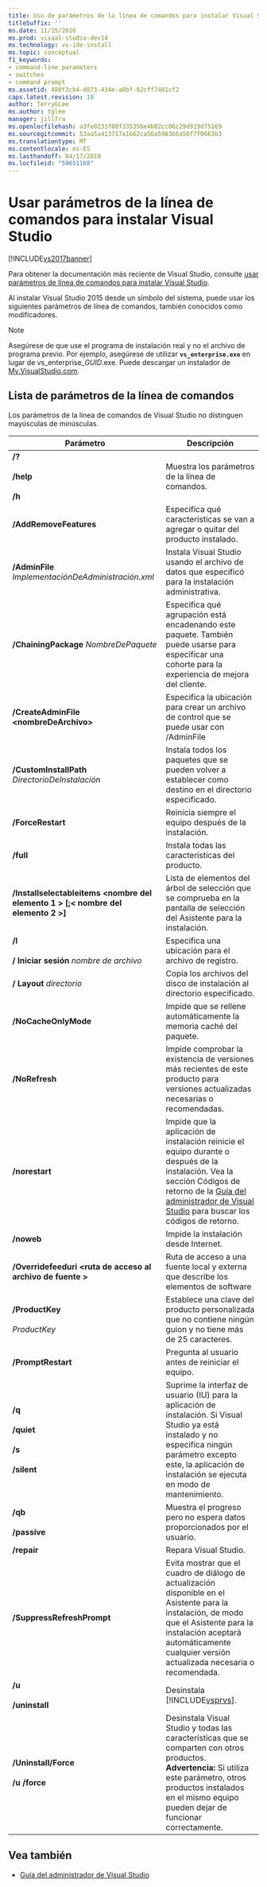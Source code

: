 ```yaml
---
title: Uso de parámetros de la línea de comandos para instalar Visual Studio 2015 | Microsoft Docs
titleSuffix: ''
ms.date: 11/15/2016
ms.prod: visual-studio-dev14
ms.technology: vs-ide-install
ms.topic: conceptual
f1_keywords:
- command-line parameters
- switches
- command prompt
ms.assetid: 480f3cb4-d873-434e-a8bf-82cff7401cf2
caps.latest.revision: 10
author: TerryGLee
ms.author: tglee
manager: jillfra
ms.openlocfilehash: a3fe0233f08f33535be4b02cc06c29d919d75169
ms.sourcegitcommit: 53aa5a413717a1b62ca56a5983b6a50f7f0663b3
ms.translationtype: MT
ms.contentlocale: es-ES
ms.lasthandoff: 04/17/2019
ms.locfileid: "59651168"
---
```

# <a name="use-command-line-parameters-to-install-visual-studio"></a>Usar parámetros de la línea de comandos para instalar Visual Studio
[!INCLUDE[vs2017banner](../includes/vs2017banner.md)]

Para obtener la documentación más reciente de Visual Studio, consulte [usar parámetros de línea de comandos para instalar Visual Studio](/visualstudio/install/use-command-line-parameters-to-install-visual-studio).

Al instalar Visual Studio 2015 desde un símbolo del sistema, puede usar los siguientes parámetros de línea de comandos, también conocidos como modificadores.

> [!NOTE]
> Asegúrese de que use el programa de instalación real y no el archivo de programa previo. Por ejemplo, asegúrese de utilizar **`vs_enterprise.exe`** en lugar de vs_enterprise_*GUID*.exe. Puede descargar un instalador de [My.VisualStudio.com](https://my.visualstudio.com/downloads?q=visual%20studio%20enterprise%202015).

## <a name="list-of-command-line-parameters"></a>Lista de parámetros de la línea de comandos

Los parámetros de la línea de comandos de Visual Studio no distinguen mayúsculas de minúsculas.

|Parámetro|Descripción|
|---------------|-----------------|
|**/?**<br /><br /> **/help**<br /><br /> **/h**|Muestra los parámetros de la línea de comandos.|
|**/AddRemoveFeatures**|Especifica qué características se van a agregar o quitar del producto instalado.|
|**/AdminFile** *ImplementaciónDeAdministración.xml*|Instala Visual Studio usando el archivo de datos que especificó para la instalación administrativa.|
|**/ChainingPackage** *NombreDePaquete*|Especifica qué agrupación está encadenando este paquete. También puede usarse para especificar una cohorte para la experiencia de mejora del cliente.|
|**/CreateAdminFile \<nombreDeArchivo>**|Especifica la ubicación para crear un archivo de control que se puede usar con /AdminFile|
|**/CustomInstallPath** *DirectorioDeInstalación*|Instala todos los paquetes que se pueden volver a establecer como destino en el directorio especificado.|
|**/ForceRestart**|Reinicia siempre el equipo después de la instalación.|
|**/full**|Instala todas las características del producto.|
|**/Installselectableitems \<nombre del elemento 1 > [;\< nombre del elemento 2 >]**|Lista de elementos del árbol de selección que se comprueba en la pantalla de selección del Asistente para la instalación.|
|**/l**<br /><br /> **/ Iniciar sesión** *nombre de archivo*|Especifica una ubicación para el archivo de registro.|
|**/ Layout** *directorio*|Copia los archivos del disco de instalación al directorio especificado.|
|**/NoCacheOnlyMode**|Impide que se rellene automáticamente la memoria caché del paquete.|
|**/NoRefresh**|Impide comprobar la existencia de versiones más recientes de este producto para versiones actualizadas necesarias o recomendadas.|
|**/norestart**|Impide que la aplicación de instalación reinicie el equipo durante o después de la instalación. Vea la sección Códigos de retorno de la [Guía del administrador de Visual Studio](../install/visual-studio-administrator-guide.md) para buscar los códigos de retorno.|
|**/noweb**|Impide la instalación desde Internet.|
|**/Overridefeeduri \<ruta de acceso al archivo de fuente >**|Ruta de acceso a una fuente local y externa que describe los elementos de software|
|**/ProductKey**<br /><br /> *ProductKey*|Establece una clave del producto personalizada que no contiene ningún guion y no tiene más de 25 caracteres.|
|**/PromptRestart**|Pregunta al usuario antes de reiniciar el equipo.|
|**/q**<br /><br /> **/quiet**<br /><br /> **/s**<br /><br /> **/silent**|Suprime la interfaz de usuario (IU) para la aplicación de instalación. Si Visual Studio ya está instalado y no especifica ningún parámetro excepto este, la aplicación de instalación se ejecuta en modo de mantenimiento.|
|**/qb**<br /><br /> **/passive**|Muestra el progreso pero no espera datos proporcionados por el usuario.|
|**/repair**|Repara Visual Studio.|
|**/SuppressRefreshPrompt**|Evita mostrar que el cuadro de diálogo de actualización disponible en el Asistente para la instalación, de modo que el Asistente para la instalación aceptará automáticamente cualquier versión actualizada necesaria o recomendada.|
|**/u**<br /><br /> **/uninstall**|Desinstala [!INCLUDE[vsprvs](../includes/vsprvs-md.md)].|
|**/Uninstall/Force**<br /><br /> **/u /force**|Desinstala Visual Studio y todas las características que se comparten con otros productos. **Advertencia:**  Si utiliza este parámetro, otros productos instalados en el mismo equipo pueden dejar de funcionar correctamente.|

## <a name="see-also"></a>Vea también

- [Guía del administrador de Visual Studio](../install/visual-studio-administrator-guide.md)